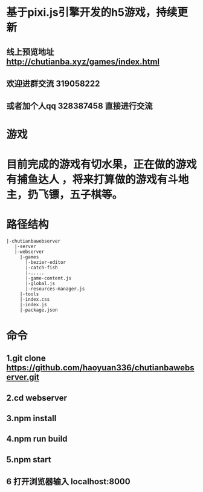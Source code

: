 # 基于pixi.js引擎开发的h5游戏，持续更新
## 线上预览地址 http://chutianba.xyz/games/index.html
## 欢迎进群交流 319058222
## 或者加个人qq 328387458 直接进行交流

# 游戏
# 目前完成的游戏有切水果，正在做的游戏有捕鱼达人 ，将来打算做的游戏有斗地主，扔飞镖，五子棋等。

# 路径结构
```
|-chutianbawebserver
   |-server
   |-webserver
     |-games
       |-bezier-editor
       |-catch-fish
       |-.....
       |-game-content.js
       |-global.js
       |-resources-manager.js
     |-tools
     |-index.css
     |-index.js
     |-package.json
```

# 命令

## 1.git clone https://github.com/haoyuan336/chutianbawebserver.git
## 2.cd webserver
## 3.npm install
## 4.npm run build
## 5.npm start
## 6 打开浏览器输入 localhost:8000

